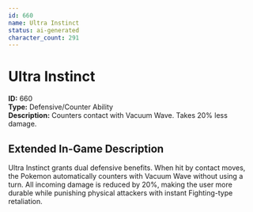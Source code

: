 ```yaml
---
id: 660
name: Ultra Instinct
status: ai-generated
character_count: 291
---
```


# Ultra Instinct

**ID:** 660  
**Type:** Defensive/Counter Ability  
**Description:** Counters contact with Vacuum Wave. Takes 20% less damage.

## Extended In-Game Description
Ultra Instinct grants dual defensive benefits. When hit by contact moves, the Pokemon automatically counters with Vacuum Wave without using a turn. All incoming damage is reduced by 20%, making the user more durable while punishing physical attackers with instant Fighting-type retaliation.